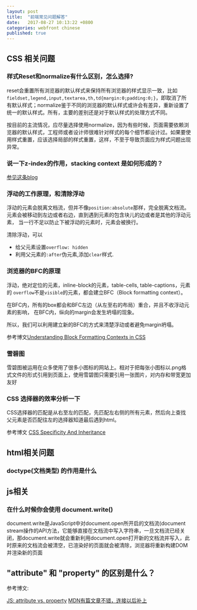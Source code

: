 ```yaml
---
layout: post
title:  "前端常见问题解答"
date:   2017-08-27 10:13:22 +0800
categories: webfront chinese
published: true
---
```


## CSS 相关问题

### 样式Reset和normalize有什么区别，怎么选择?

reset会重置所有浏览器的默认样式来保持所有浏览器的样式显示一致，比如 `fieldset,legend,input,textarea,th,td{margin:0;padding:0;}`，即取消了所有默认样式；normalize鉴于不同的浏览器的默认样式或许会有差异，重新设置了统一的默认样式。所有，主要的差别还是对于默认样式的处理方式不同。

按目前的主流情况，应尽量选择使用normalize，因为有些时候，页面需要依赖浏览器的默认样式，工程师或者设计师很难针对样式的每个细节都设计过。如果要使用样式重置，应该选择局部的样式重置，这样，不至于导致页面应为样式问题出现异常。

### 说一下z-index的作用，stacking context 是如何形成的？

[参见这条blog](https://briefy.github.io/css/english/2017/07/20/stacking-context.html)

### 浮动的工作原理，和清除浮动

浮动的元素会脱离文档流，但并不像`position:absolute`那样，完全脱离文档流。
元素会被移动到左边或者右边，直到遇到元素的包含块儿的边或者是其他的浮动元素，
当一行不足以防止下被浮动的元素时，元素会被换行。

清除浮动，可以
* 给父元素设置`overflow: hidden`
* 利用父元素的`:after`伪元素,添加`clear`样式.

### 浏览器的BFC的原理

浮动，绝对定位的元素，inline-block的元素，table-cells, table-captions，元素的
`overflow`不是`visible`的元素，都会建立BFC（Block formatting context）。


在BFC内，所有的box都会和BFC左边（从左至右的布局）重合，并且不收浮动元素的影响，
在BFC内，纵向的margin会发生坍塌的现象。

所以，我们可以利用建立新的BFC的方式来清楚浮动或者避免margin坍塌。

参考博文[Understanding Block Formatting Contexts in CSS](https://www.sitepoint.com/understanding-block-formatting-contexts-in-css/)

### 雪碧图

雪碧图被运用在众多使用了很多小图标的网站上。相对于把每张小图标以.png格式文件的形式引用到页面上，使用雪碧图只需要引用一张图片，对内存和带宽更加友好


### CSS 选择器的效率分析一下

CSS选择器的匹配是从右至左的匹配，先匹配左右侧的所有元素，然后向上查找父元素是否匹配往左的选择器知道最后遇到html。

参考博文 [CSS Specificity And Inheritance](https://www.smashingmagazine.com/2010/04/css-specificity-and-inheritance/)


## html相关问题

### doctype(文档类型) 的作用是什么



## js相关

### 在什么时候你会使用 document.write()

document.write是JavaScript中对document.open所开启的文档流(document stream操作的API方法，它能够直接在文档流中写入字符串，一旦文档流已经关闭，那document.write就会重新利用document.open打开新的文档流并写入，此时原来的文档流会被清空，已渲染好的页面就会被清除，浏览器将重新构建DOM并渲染新的页面

## "attribute" 和 "property" 的区别是什么？

参考博文:

[JS: attribute vs. property](http://lucybain.com/blog/2014/attribute-vs-property/)
[MDN有篇文章不错，连接以后补上]()